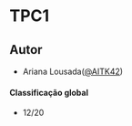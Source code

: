 # TPC1

## Autor
 * Ariana Lousada([@AITK42](https://github.com/AITK42))

#### Classificação global
 * 12/20
